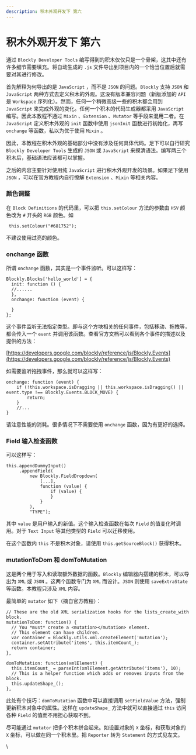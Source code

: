 ```yaml
---
description: 积木外观开发下 第六
---
```


# 积木外观开发下 第六

通过 `Blockly Developer Tools` 编写得到的积木仅仅只是一个骨架，这其中还有许多细节需要填充。将自动生成的 `.js` 文件导出到项目内的一个恰当位置后就需要对其进行修改。

首先解释为何导出的是 `JavaScript` ，而不是 `JSON` 的问题。`Blockly` 支持 `JSON` 和 `JavaScript` 两种方式去定义积木的外观。这没有版本兼容问题（新版添加的 `API` 是 `Workspace` 序列化）。然而，任何一个稍微高级一些的积木都会用到 `JavaScript` 来完成外观的变化。任何一个积木的代码生成器都采用 `JavaScript` 编写。因此本教程不通过 `Mixin` 、`Extension` 、`Mutator` 等手段来混用二者。在 `JavaScript` 定义积木外观的 `init` 函数中使用 `jsonInit` 函数进行初始化，再写 `onchange` 等函数，私以为优于使用 `Mixin` 。

因此，本教程在积木外观的基础部分中没有涉及任何具体代码。足下可以自行研究 `Blockly Developer Tools` 生成的 `JSON` 或 `JavaScript` 来摸清语法。编写两三个积木后，基础语法应该都可以掌握。

之后的内容主要针对使用纯 `JavaScript` 进行积木外观开发的场景。如果足下使用 `JSON` ，可以在官方教程内自行憭解 `Extension` 、`Mixin` 等相关内容。

### 颜色调整

在 `Block Definitions` 的代码里，可以把 `this.setColour` 方法的参数由 `HSV` 颜色改为 `#` 开头的 `RGB` 颜色。如

```
 this.setColour("#681752");
```

不建议使用过亮的颜色。

### onchange 函数

所谓 `onchange` 函数，其实是一个事件监听。可以这样写：

```
​Blockly.Blocks['hello_world'] = {
  init: function () {
  //......  
  },
  onchange: function (event) {
  
  }
};
```

这个事件监听无法指定类型。即与这个方块相关的任何事件，包括移动、拖拽等，都会传入一个 `event` 并调用该函数。查看官方文档可以看到各个事件的描述以及提供的方法：

[https://developers.google.com/blockly/reference/js/Blockly.Events](https://developers.google.com/blockly/reference/js/Blockly.Events)

如需要监听拖拽事件，那么就可以这样写：

```
onchange: function (event) {
    if (!this.workspace.isDragging || this.workspace.isDragging() || event.type !== Blockly.Events.BLOCK_MOVE) {
        return;    
    }    
    //...
}
```

请注意性能的消耗。很多情况下不需要使用 `onchange` 函数，因为有更好的选择。

### Field 输入检查函数

可以这样写：

```
this.appendDummyInput()
     .appendField(
         new Blockly.FieldDropdown(
             [...],
             function (value) {
                 if (value) {
                 }
             }
         ),
         "TYPE");
```

其中 `value` 是用户输入的新值。这个输入检查函数在每次 `Field` 的值变化时调用。对于 `Text Input` 等其他类型的 `Field` 可以迁移使用。

在这个函数内 `this` 不是积木对象，请使用 `this.getSourceBlock()` 获得积木。

### mutationToDom 和 domToMutation

这是两个用于写入和读取额外数据的函数。`Blockly` 编辑器内搭建的积木，可以导出为 `XML` 或 `JSON` 。这两个函数专门为 `XML` 而设计。`JSON` 则使用 `saveExtraState` 等函数。本教程只涉及 `XML` 内容。

最简单的 `mutator` 如下（摘自官方教程）：

```
// These are the old XML serialization hooks for the lists_create_with block.
mutationToDom: function() {
  // You *must* create a <mutation></mutation> element.
  // This element can have children.
  var container = Blockly.utils.xml.createElement('mutation');
  container.setAttribute('items', this.itemCount_);
  return container;
},

domToMutation: function(xmlElement) {
  this.itemCount_ = parseInt(xmlElement.getAttribute('items'), 10);
  // This is a helper function which adds or removes inputs from the block.
  this.updateShape_();
},
```

此处有个技巧：`domToMutation` 函数中可以直接调用 `setFieldValue` 方法，强制更新积木对象中的属性。这样在 `updateShape_` 方法中就可以直接通过 `this` 访问各种 `Field` 的值而不用担心获取不到。

尽可能通过 `mutator` 把多个积木拼合起来。如设置对象的 `X` 坐标，和获取对象的 `X` 坐标，可以做在同一个积木里。把 `Reporter` 转为 `Statement` 的方式见左文。

\\
